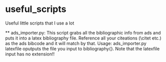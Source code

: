 # useful_scripts
Useful little scripts that I use a lot

** ads_importer.py: This script grabs all the bibliographic info from ads and puts it into a latex bibliography file.
Reference all your citeations (\citet etc.) as the ads bibcode and it will match by that.
Usage: ads_importer.py latexfile
oputputs the file you input to bibliography{}. Note that the latexfile input has no extension!!
